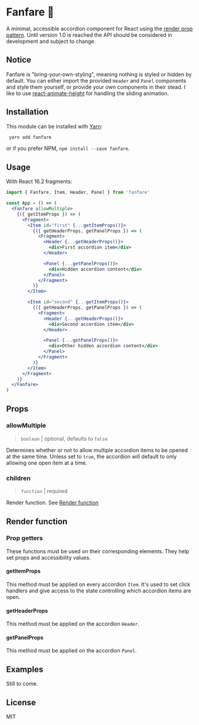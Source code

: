 # Fanfare 🎺

A minimal, accessible accordion component for React using the [render prop pattern](https://reactjs.org/docs/render-props.html). Until version 1.0 is reached the API should be considered in development and subject to change.

## Notice

Fanfare is "bring-your-own-styling", meaning nothing is styled or hidden by default. You can either import the provided `Header` and `Panel` components and style them yourself, or provide your own components in their stead. I like to use [react-animate-height](https://github.com/Stanko/react-animate-height) for handling the sliding animation.

## Installation

This module can be installed with [Yarn](https://yarnpkg.com/):

```bash
 yarn add fanfare
```

or if you prefer NPM, `npm install --save fanfare`.

## Usage

With React 16.2 fragments:

```jsx
import { Fanfare, Item, Header, Panel } from 'fanfare'

const App = () => (
  <Fanfare allowMultiple>
    {({ getItemProps }) => (
      <Fragment>
        <Item id="first" {...getItemProps()}>
          {({ getHeaderProps, getPanelProps }) => (
            <Fragment>
              <Header {...getHeaderProps()}>
                <div>First accordion item</div>
              </Header>

              <Panel {...getPanelProps()}>
                <div>Hidden accordion content</div>
              </Panel>
            </Fragment>
          )}
        </Item>

        <Item id="second" {...getItemProps()}>
          {({ getHeaderProps, getPanelProps }) => (
            <Fragment>
              <Header {...getHeaderProps()}>
                <div>Second accordion item</div>
              </Header>

              <Panel {...getPanelProps()}>
                <div>Other hidden accordion content</div>
              </Panel>
            </Fragment>
          )}
        </Item>
      </Fragment>
    )}
  </Fanfare>
)
```

## Props

### allowMultiple

> `boolean` | optional, defaults to `false`

Determines whether or not to allow multiple accordion items to be opened at the same time. Unless set to `true`, the accordion will default to only allowing one open item at a time.

### children

> `function` | required

Render function. See [Render function](#render-function)

## Render function

### Prop getters

These functions must be used on their corresponding elements. They help set props and accessibility values.

#### getItemProps

This method must be applied on every accordion `Item`. It's used to set click handlers and give access to the state controlling which accordion items are open.

#### getHeaderProps

This method must be applied on the accordion `Header`.

#### getPanelProps

This method must be applied on the accordion `Panel`.

## Examples

Still to come.

## License

MIT
